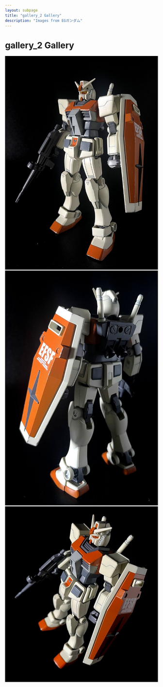 ```yaml
---
layout: subpage
title: "gallery_2 Gallery"
description: "Images from EGガンダム"
---
```


# gallery_2 Gallery

![01](gallery_2/01.jpg)
![02](gallery_2/02.jpg)
![03](gallery_2/03.jpg)
